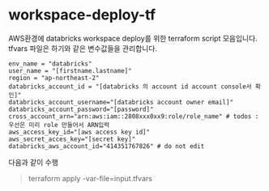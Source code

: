 # workspace-deploy-tf

AWS환경에 databricks workspace deploy를 위한 terraform script 모음입니다. 
tfvars 파일은 하기와 같은 변수값들을 관리합니다. 
```
env_name = "databricks"
user_name = "[firstname.lastname]"
region = "ap-northeast-2"
databricks_account_id = "[databricks 의 account id account console서 확인]"
databricks_account_username="[databricks account owner email]"
databricks_account_password="[password]"
cross_account_arn="arn:aws:iam::2808xxx0xx9:role/role_name" # todos : 우선은 미리 role 만들어서 ARN입력 
aws_access_key_id="[aws access key id]"
aws_secret_acces_key="[secret key]"
databricks_aws_account_id="414351767826" # do not edit
```




다음과 같이 수행 
> terraform apply -var-file=input.tfvars
